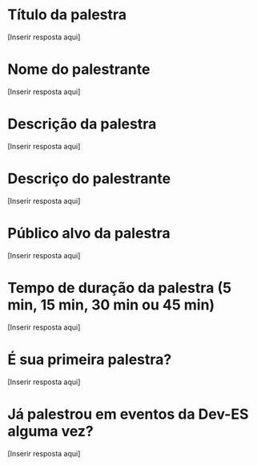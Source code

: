 # Título da palestra

[Inserir resposta aqui]

# Nome do palestrante

[Inserir resposta aqui]

# Descrição da palestra

[Inserir resposta aqui]

# Descriço do palestrante

[Inserir resposta aqui]

# Público alvo da palestra

[Inserir resposta aqui]

# Tempo de duração da palestra (5 min, 15 min, 30 min ou 45 min)

[Inserir resposta aqui]

# É sua primeira palestra?

[Inserir resposta aqui]

# Já palestrou em eventos da Dev-ES alguma vez?

[Inserir resposta aqui]